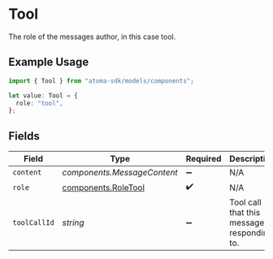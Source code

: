 # Tool

The role of the messages author, in this case tool.

## Example Usage

```typescript
import { Tool } from "atoma-sdk/models/components";

let value: Tool = {
  role: "tool",
};
```

## Fields

| Field                                                      | Type                                                       | Required                                                   | Description                                                |
| ---------------------------------------------------------- | ---------------------------------------------------------- | ---------------------------------------------------------- | ---------------------------------------------------------- |
| `content`                                                  | *components.MessageContent*                                | :heavy_minus_sign:                                         | N/A                                                        |
| `role`                                                     | [components.RoleTool](../../models/components/roletool.md) | :heavy_check_mark:                                         | N/A                                                        |
| `toolCallId`                                               | *string*                                                   | :heavy_minus_sign:                                         | Tool call that this message is responding to.              |